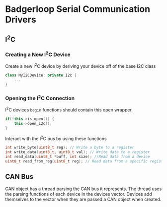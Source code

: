 # Badgerloop Serial Communication Drivers

## I<sup>2</sup>C

### Creating a New I<sup>2</sup>C Device

Create a new I<sup>2</sup>C device by deriving your device off of the base I2C class

```c++
class MyI2CDevice: private I2c {
    ...
}
```

### Opening the I<sup>2</sup>C Connection

I<sup>2</sup>C devices `begin` functions should contain this open wrapper.

```c++
if(!this->is_open()) {
    this->open_i2c();
}
```

Interact with the I<sup>2</sup>C bus by using these functions

```c++
int write_byte(uint8_t reg); // Write a byte to a register
int write_data(uint8_t, uint8_t val); // Write data to a register
int read_data(uint8_t *buff, int size); //Read data from a device
uint8_t read_from_reg(uint8_t reg); // Read data from a specific register
```

## CAN Bus

CAN object has a thread parsing the CAN bus it represents. The thread uses the parsing functions of each device in the devices vector. Devices add themselves to the vector when they are passed a CAN object when created.
